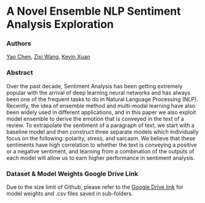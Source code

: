 # A Novel Ensemble NLP Sentiment Analysis Exploration

### Authors
[Yao Chen](yaoc16@berkeley.edu), [Zixi Wang](zwang2020@berkeley.edu), [Kevin Xuan](kevinxuan@berkeley.edu)

### Abstract
Over the past decade, Sentiment Analysis has been getting extremely popular with the arrival of deep learning neural networks and has always been one of the frequent tasks to do in Natural Language Processing (NLP). Recently, the idea of ensemble method and multi-modal learning have also been widely used in different applications, and in this paper we also exploit model ensemble to derive the emotion that is conveyed in the text of a review. To extrapolate the sentiment of a paragraph of text, we start with a baseline model and then construct three separate models which individually focus on the following: polarity, stress, and sarcasm. We believe that these sentiments have high correlation to whether the text is conveying a positive or a negative sentiment, and learning from a combination of the outputs of each model will allow us to earn higher performance in sentiment analysis.

### Dataset & Model Weights Google Drive Link

Due to the size limit of Github, please refer to the [Google Drive link](https://drive.google.com/drive/folders/14U7acdOpv9rrqWpMV6kvUwPSGdiZI84K?usp=sharing) for model weights and .csv files saved in sub-folders.
